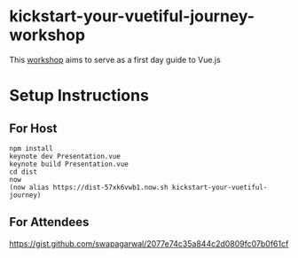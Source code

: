 # kickstart-your-vuetiful-journey-workshop
This [workshop](https://www.meetup.com/vue-bangalore/events/256686922/) aims to serve as a first day guide to Vue.js

# Setup Instructions

## For Host

```
npm install
keynote dev Presentation.vue
keynote build Presentation.vue
cd dist
now
(now alias https://dist-57xk6vwb1.now.sh kickstart-your-vuetiful-journey)
```

## For Attendees

https://gist.github.com/swapagarwal/2077e74c35a844c2d0809fc07b0f61cf
